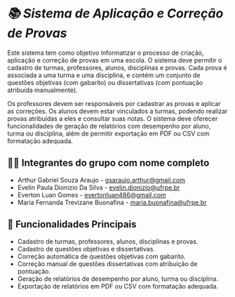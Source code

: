 # _📚 Sistema de Aplicação e Correção de Provas_
Este sistema tem como objetivo informatizar o processo de criação, aplicação e correção de provas em uma escola. 
O sistema deve permitir o cadastro de turmas, professores, alunos, disciplinas e provas. Cada prova é associada 
a uma turma e uma disciplina, e contém um conjunto de questões objetivas (com gabarito) ou dissertativas (com
pontuação atribuída manualmente).

Os professores devem ser responsáveis por cadastrar as provas e aplicar as correções. Os alunos devem estar 
vinculados a turmas, podendo realizar provas atribuídas a eles e consultar suas notas. O sistema deve oferecer 
funcionalidades de geração de relatórios com desempenho por aluno, turma ou disciplina, além de permitir 
exportação em PDF ou CSV com formatação adequada.

## 👩‍💻 Integrantes do grupo com nome completo
* Arthur Gabriel Souza Araujo - gsaraujo.arthur@gmail.com
* Evelin Paula Dionizio Da Silva - evelin.dionizio@ufrpe.br
* Everton Luan Gomes - evertonluan486@gmail.com
* Maria Fernanda Trevizane Buonafina - maria.buonafina@ufrpe.br

## 🌟 Funcionalidades Principais
- Cadastro de turmas, professores, alunos, disciplinas e provas.
- Cadastro de questões objetivas e dissertativas.
- Correção automática de questões objetivas com gabarito.
- Correção manual de questões dissertativas com atribuição de pontuação.
- Geração de relatórios de desempenho por aluno, turma ou disciplina.
- Exportação de relatórios em PDF ou CSV com formatação adequada.


